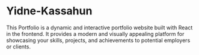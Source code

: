 # Yidne-Kassahun
This Portfolio is a dynamic and interactive portfolio website built with React  in the frontend. It provides a modern and visually appealing platform for showcasing your skills, projects, and achievements to potential employers or clients.
